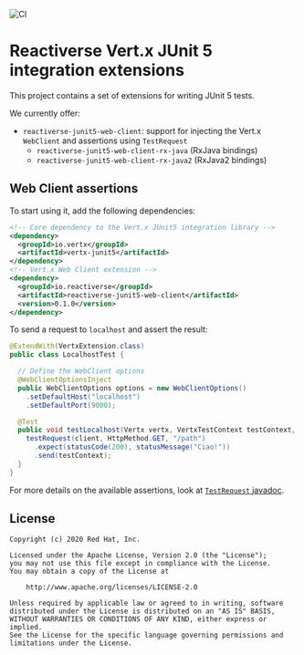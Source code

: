 ![CI](https://github.com/reactiverse/reactiverse-junit5-extensions/workflows/CI/badge.svg)

# Reactiverse Vert.x JUnit 5 integration extensions

This project contains a set of extensions for writing JUnit 5 tests.

We currently offer:

- `reactiverse-junit5-web-client`: support for injecting the Vert.x `WebClient` and assertions using `TestRequest`
  - `reactiverse-junit5-web-client-rx-java` (RxJava bindings)
  - `reactiverse-junit5-web-client-rx-java2` (RxJava2 bindings)

## Web Client assertions

To start using it, add the following dependencies:

```xml
<!-- Core dependency to the Vert.x JUnit5 integration library -->
<dependency>
  <groupId>io.vertx</groupId>
  <artifactId>vertx-junit5</artifactId>
</dependency>
<!-- Vert.x Web Client extension -->
<dependency>
  <groupId>io.reactiverse</groupId>
  <artifactId>reactiverse-junit5-web-client</artifactId>
  <version>0.1.0</version>
</dependency>
```

To send a request to `localhost` and assert the result:

```java
@ExtendWith(VertxExtension.class)
public class LocalhostTest {

  // Define the WebClient options
  @WebClientOptionsInject
  public WebClientOptions options = new WebClientOptions()
    .setDefaultHost("localhost")
    .setDefaultPort(9000);

  @Test
  public void testLocalhost(Vertx vertx, VertxTestContext testContext, WebClient client) {
    testRequest(client, HttpMethod.GET, "/path")
      .expect(statusCode(200), statusMessage("Ciao!"))
      .send(testContext);
  }
}
```

For more details on the available assertions, look at [`TestRequest` javadoc](https://www.javadoc.io/doc/io.reactiverse/reactiverse-junit5-web-client/latest/io/reactiverse/junit5/web/TestRequest.html).

## License

    Copyright (c) 2020 Red Hat, Inc.

    Licensed under the Apache License, Version 2.0 (the "License");
    you may not use this file except in compliance with the License.
    You may obtain a copy of the License at

        http://www.apache.org/licenses/LICENSE-2.0

    Unless required by applicable law or agreed to in writing, software
    distributed under the License is distributed on an "AS IS" BASIS,
    WITHOUT WARRANTIES OR CONDITIONS OF ANY KIND, either express or implied.
    See the License for the specific language governing permissions and
    limitations under the License.

